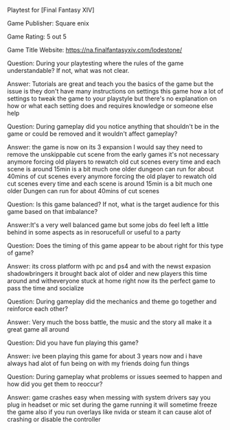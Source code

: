 Playtest for [Final Fantasy XIV]

Game Publisher: Square enix

Game Rating: 5 out 5

Game Title Website: https://na.finalfantasyxiv.com/lodestone/

Question: During your playtesting where the rules of the game understandable? If not, what was not clear.


Answer: Tutorials are great and teach you the basics of the game but the issue is they don't have many instructions on settings this game how a lot of settings to tweak the game to your playstyle but there's no explanation on how or what each setting does and requires knowledge or someone else help


Question: During gameplay did you notice anything that shouldn't be in the game or could be removed and it wouldn't affect gameplay?

Answer: the game is now on its 3 expansion I would say they need to remove the unskippable cut scene from the early games it's not necessary anymore forcing old players to rewatch old cut scenes every time and each scene is around 15min is a bit much one older dungeon can run for about 40mins of cut scenes every anymore forcing the old player to rewatch old cut scenes every time and each scene is around 15min is a bit much one older Dungen can run for about 40mins of cut scenes 

Question: Is this game balanced? If not, what is the target audience for this game based on that imbalance?

Answer:It's a very well balanced game but some jobs do feel left a little behind in some aspects as in resorucefull or useful to a party

Question: Does the timing of this game appear to be about right for this type of game?

Answer: its cross platform with pc and ps4 and with the newst expasion shadowbringers it brought back alot of older and new players this time around and witheveryone stuck at home right now its the perfect game to pass the time and socialize 

Question: During gameplay did the mechanics and theme go together and reinforce each other?

Answer: Very much the boss battle, the music and the story all make it a great game all around

Question: Did you have fun playing this game?

Answer: ive been playing this game for about 3 years now and i have always had alot of fun being on with my friends doing fun things

Question: During gameplay what problems or issues seemed to happen and how did you get them to reoccur?

Answer: game crashes easy when messing with system drivers say you plug in headset or mic set during the game running it will sometime freeze the game also if you run overlays like nvida or steam it can cause alot of crashing or disable the controller
